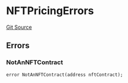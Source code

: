 # NFTPricingErrors
[Git Source](https://github.com/thrackle-io/tron/blob/46cb5e729fbe3c8dc7b7ecacae59ec49544d86f9/src/common/IErrors.sol)


## Errors
### NotAnNFTContract

```solidity
error NotAnNFTContract(address nftContract);
```

